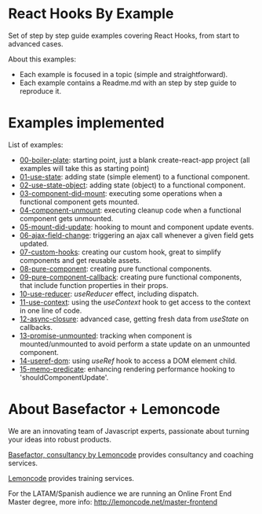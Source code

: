 # React Hooks By Example

Set of step by step guide examples covering React Hooks, from start to advanced cases.

About this examples:
  - Each example is focused in a topic (simple and straightforward).
  - Each example contains a Readme.md with an step by step guide to reproduce it.

# Examples implemented

List of examples:
  - [00-boiler-plate](https://github.com/Lemoncode/react-hooks-by-example/tree/master/00-boilerplate): starting point, just a blank create-react-app project (all examples will take
  this as starting point)
  - [01-use-state](https://github.com/Lemoncode/react-hooks-by-example/tree/master/01-use-state): adding state (simple element) to a functional component.
  - [02-use-state-object](https://github.com/Lemoncode/react-hooks-by-example/tree/master/02-use-state-object): adding state (object) to a functional component.
  - [03-component-did-mount](https://github.com/Lemoncode/react-hooks-by-example/tree/master/03-component-did-mount): executing some operations when a functional component gets mounted.
  - [04-component-unmount](https://github.com/Lemoncode/react-hooks-by-example/tree/master/04-component_unmount): executing cleanup code when a functional component gets unmounted.
  - [05-mount-did-update](https://github.com/Lemoncode/react-hooks-by-example/tree/master/05-mount-did-update): hooking to mount and component update events.
  - [06-ajax-field-change](https://github.com/Lemoncode/react-hooks-by-example/tree/master/06-ajax-field-change): triggering an ajax call whenever a given field gets updated.
  - [07-custom-hooks](https://github.com/Lemoncode/react-hooks-by-example/tree/master/07-custom-hook): creating our custom hook, great to simplify components and get reusable assets.
  - [08-pure-component](https://github.com/Lemoncode/react-hooks-by-example/tree/master/08-pure-component): creating pure functional components.
  - [09-pure-component-callback](https://github.com/Lemoncode/react-hooks-by-example/tree/master/09-pure-component-callback): creating pure functional components, that include function properties
  in their props.
  - [10-use-reducer](https://github.com/Lemoncode/react-hooks-by-example/tree/master/10-use-reducer): _useReducer_ effect, including dispatch.
  - [11-use-context](https://github.com/Lemoncode/react-hooks-by-example/tree/master/11-use-context): using the _useContext_ hook to get access to the context in one line of code.
  - [12-async-closure](https://github.com/Lemoncode/react-hooks-by-example/tree/master/12-async-closure): advanced case, getting fresh data from _useState_ on callbacks.
  - [13-promise-unmounted](https://github.com/Lemoncode/react-hooks-by-example/tree/master/13-promise-unmounted): tracking when component is mounted/unmounted to avoid perform a state update on an unmounted component.
  - [14-useref-dom](https://github.com/Lemoncode/react-hooks-by-example/tree/master/14-useref-dom): using _useRef_ hook to access a DOM element child.
  - [15-memo-predicate](https://github.com/Lemoncode/react-hooks-by-example/tree/master/15-memo-predicate): enhancing rendering performance hooking to 'shouldComponentUpdate'.

# About Basefactor + Lemoncode

We are an innovating team of Javascript experts, passionate about turning your ideas into robust products.

[Basefactor, consultancy by Lemoncode](http://www.basefactor.com) provides consultancy and coaching services.

[Lemoncode](http://lemoncode.net/services/en/#en-home) provides training services.

For the LATAM/Spanish audience we are running an Online Front End Master degree, more info: http://lemoncode.net/master-frontend
